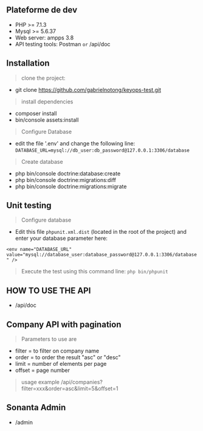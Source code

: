 Plateforme de dev
---
- PHP >= 7.1.3
- Mysql >= 5.6.37
- Web server: ampps 3.8
- API testing tools: Postman `or` /api/doc

Installation
---
> clone the project:
 - git clone https://github.com/gabrielnotong/keyops-test.git
> install dependencies
- composer install
- bin/console assets:install
> Configure Database
- edit the file '.env' and change the following line:
`DATABASE_URL=mysql://db_user:db_password@127.0.0.1:3306/database`
> Create database
- php bin/console doctrine:database:create
- php bin/console doctrine:migrations:diff
- php bin/console doctrine:migrations:migrate

Unit testing
---
> Configure database
- Edit this file `phpunit.xml.dist` (located in the root of the project) and enter your database parameter here:

`<env name="DATABASE_URL" value="mysql://database_user:database_password@127.0.0.1:3306/database" />`

> Execute the test using this command line: `php bin/phpunit`

HOW TO USE THE API
---
- /api/doc

Company API with pagination
---
> Parameters to use are
- filter = to filter on company name
- order = to order the result "asc" or "desc"
- limit = number of elements per page
- offset = page number
> usage example
/api/companies?filter=xxx&order=asc&limit=5&offset=1

Sonanta Admin 
---
- /admin
